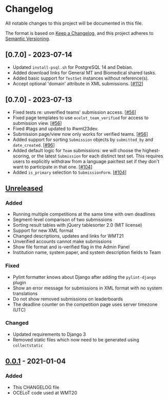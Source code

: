 # Changelog
All notable changes to this project will be documented in this file.

The format is based on [Keep a Changelog](https://keepachangelog.com/en/1.0.0/),
and this project adheres to [Semantic Versioning](https://semver.org/spec/v2.0.0.html).

## [0.7.0] - 2023-07-14
- Updated `install-psql.sh` for PostgreSQL 14 and Debian.
- Added download links for General MT and Biomedical shared tasks.
- Added basic support for `TestSet` instances without reference(s).
- Accept optional 'domain' attribute in XML submissions. [[#112](https://github.com/AppraiseDev/OCELoT/issues/112)]

## [0.7.0] - 2023-07-13
- Fixed tests re: unverified teams' submission access. [[#56](https://github.com/AppraiseDev/OCELoT/issues/56)]
- Fixed page templates to use `ocelot_team_verified` for access to submission view. [[#56](https://github.com/AppraiseDev/OCELoT/issues/56)]
- Fixed #tags and updated to #wmt23dev.
- Submission page/view now only works for verified teams. [[#56](https://github.com/AppraiseDev/OCELoT/issues/56)]
- Added support for sorting `Submission` objects by `submitted_by` and `date_created`. [[#96](https://github.com/AppraiseDev/OCELoT/issues/96)]
- Added default logic for `Team` submissions: we will choose the highest-scoring, or
  the latest `Submission` for each distinct test set. This requires users to explicitly
  withdraw from a language pair/test set if they don't want to participate in that one. [[#104](https://github.com/AppraiseDev/OCELoT/issues/104)]
- Added `is_primary` selection to `SubmissionForm`. [[#104](https://github.com/AppraiseDev/OCELoT/issues/104)]

## [Unreleased]

### Added
- Running multiple competitions at the same time with own deadlines
- Segment-level comparison of two submissions
- Sorting result tables with jQuery tablesorter 2.0 (MIT license)
- Support for new XML format
- Changed descriptions, updates and links for WMT21
- Unverified accounts cannot make submissions
- Show file format and is-verified flag in the Admin Panel
- Institution name, system paper, and system description fields to Team

### Fixed
- Pylint formatter knows about Django after adding the `pylint-django` plugin
- Show an error message for submissions in XML format with no system translations
- Do not show removed submissions on leaderboards
- The deadline counter on the competition page uses server timezone (UTC)

### Changed
- Updated requirements to Django 3
- Removed static files which now need to be generated using `collectstatic`

## [0.0.1] - 2021-01-04

### Added
- This CHANGELOG file
- OCELoT code used at WMT20

[Unreleased]: https://github.com/AppraiseDev/OCELoT/compare/v0.0.1...HEAD
[0.0.1]: https://github.com/AppraiseDev/OCELoT/releases/tag/v0.0.1
